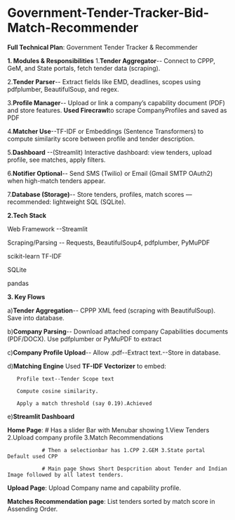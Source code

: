 # Government-Tender-Tracker-Bid-Match-Recommender
**Full Technical Plan**: Government Tender Tracker & Recommender

**1. Modules & Responsibilities**
1.**Tender Aggregator**--	Connect to CPPP, GeM, and State portals, fetch tender data (scraping).

2.**Tender Parser**--	Extract fields like EMD, deadlines, scopes using pdfplumber, BeautifulSoup, and regex.

3.**Profile Manager**--	Upload or link a company’s capability document (PDF) and store features.
     **Used Firecrawl**to scrape CompanyProfiles and saved as PDF
     
4.**Matcher	Use**--TF-IDF or Embeddings (Sentence Transformers) to compute similarity score between profile and tender description.

5.**Dashboard** --(Streamlit)	Interactive dashboard: view tenders, upload profile, see matches, apply filters.

6.**Notifier	Optional**-- Send SMS (Twilio) or Email (Gmail SMTP OAuth2) when high-match tenders appear.

7.**Database (Storage)**--	Store tenders, profiles, match scores — recommended: lightweight SQL (SQLite).

**2.Tech Stack**

Web Framework --Streamlit

Scraping/Parsing --	Requests, BeautifulSoup4, pdfplumber, PyMuPDF

scikit-learn TF-IDF

SQLite 

pandas

**3. Key Flows**

a)**Tender Aggregation**--
CPPP XML feed (scraping with BeautifulSoup). Save into database.

b)**Company Parsing**--
Download attached company Capabilities documents (PDF/DOCX).
Use pdfplumber or PyMuPDF to extract

c)**Company Profile Upload**--
Allow .pdf--Extract text.--Store in database.

d)**Matching Engine**
Used **TF-IDF Vectorizer** to embed:

       Profile text--Tender Scope text
       
       Compute cosine similarity.
       
       Apply a match threshold (say 0.19).Achieved

e)**Streamlit Dashboard**

**Home Page**: # Has a slider Bar with Menubar showing  1.View Tenders 2.Upload company profile 3.Match Recommendations

               # Then a selectionbar has 1.CPP 2.GEM 3.State portal   Default used CPP 
               
               # Main page Shows Short Despcrition about Tender and Indian Image followed by all latest tenders.

**Upload Page**: Upload Company name and capability profile.

**Matches Recommendation page**: List tenders sorted by match score in Assending Order.
